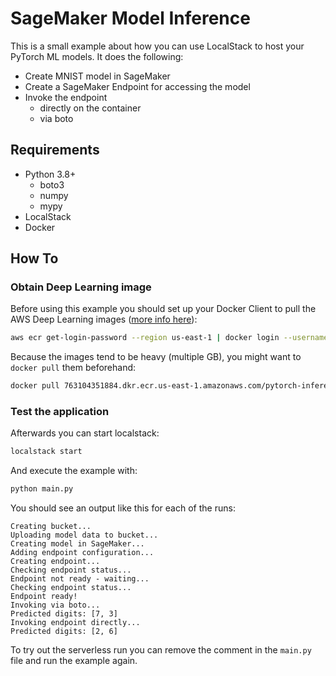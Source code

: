 # SageMaker Model Inference

This is a small example about how you can use LocalStack to host your PyTorch ML models. It does the following:

* Create MNIST model in SageMaker
* Create a SageMaker Endpoint for accessing the model
* Invoke the endpoint
  * directly on the container
  * via boto

## Requirements

* Python 3.8+
  * boto3
  * numpy
  * mypy
* LocalStack
* Docker

## How To

### Obtain Deep Learning image

Before using this example you should set up your Docker Client to pull the AWS Deep Learning images ([more info here](https://github.com/aws/deep-learning-containers/blob/master/available_images.md)):

```bash
aws ecr get-login-password --region us-east-1 | docker login --username AWS --password-stdin 763104351884.dkr.ecr.us-east-1.amazonaws.com
```

Because the images tend to be heavy (multiple GB), you might want to `docker pull` them beforehand:

```bash
docker pull 763104351884.dkr.ecr.us-east-1.amazonaws.com/pytorch-inference:1.5.0-cpu-py3
```

### Test the application

Afterwards you can start localstack:

```bash
localstack start    
```

And execute the example with:

```bash
python main.py
```

You should see an output like this for each of the runs:
```
Creating bucket...
Uploading model data to bucket...
Creating model in SageMaker...
Adding endpoint configuration...
Creating endpoint...
Checking endpoint status...
Endpoint not ready - waiting...
Checking endpoint status...
Endpoint ready!
Invoking via boto...
Predicted digits: [7, 3]
Invoking endpoint directly...
Predicted digits: [2, 6]
```

To try out the serverless run you can remove the comment in the `main.py` file and run the example again.